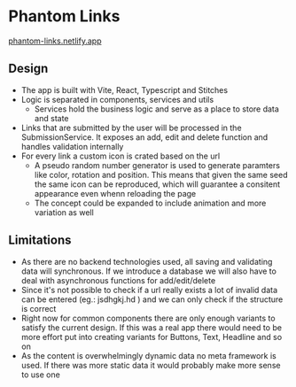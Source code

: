 # Phantom Links

[phantom-links.netlify.app](https://phantom-links.netlify.app/)

## Design

- The app is built with Vite, React, Typescript and Stitches
- Logic is separated in components, services and utils
  - Services hold the business logic and serve as a place to store data and state
- Links that are submitted by the user will be processed in the SubmissionService. It exposes an add, edit and delete function and handles validation internally
- For every link a custom icon is crated based on the url
	- A pseudo random number generator is used to generate paramters like color, rotation and position. This means that given the same seed the same icon can be reproduced, which will guarantee a consitent appearance even whenn reloading the page
	- The concept could be expanded to include animation and more variation as well

## Limitations

- As there are no backend technologies used, all saving and validating data will synchronous. If we introduce a database we will also have to deal with asynchronous functions for add/edit/delete
- Since it's not possible to check if a url really exists a lot of invalid data can be entered (eg.: jsdhgkj.hd ) and we can only check if the structure is correct
- Right now for common components there are only enough variants to satisfy the current design. If this was a real app there would need to be more effort put into creating variants for Buttons, Text, Headline and so on
- As the content is overwhelmingly dynamic data no meta framework is used. If there was more static data it would probably make more sense to use one
